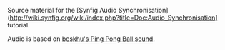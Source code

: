 Source material for the [Synfig Audio Synchronisation](http://wiki.synfig.org/wiki/index.php?title=Doc:Audio_Synchronisation] tutorial.

Audio is based on [beskhu's Ping Pong Ball sound](https://www.freesound.org/people/beskhu/sounds/149732/).
